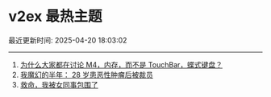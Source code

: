 # v2ex 最热主题

最近更新时间: 2025-04-20 18:03:02

--- 
1. [为什么大家都在讨论 M4，内存，而不是 TouchBar，蝶式键盘？](https://www.v2ex.com/t/1126745) 
2. [我魔幻的半年： 28 岁患恶性肿瘤后被裁员](https://www.v2ex.com/t/1126754) 
3. [救命，我被女同事包围了](https://www.v2ex.com/t/1126771) 
